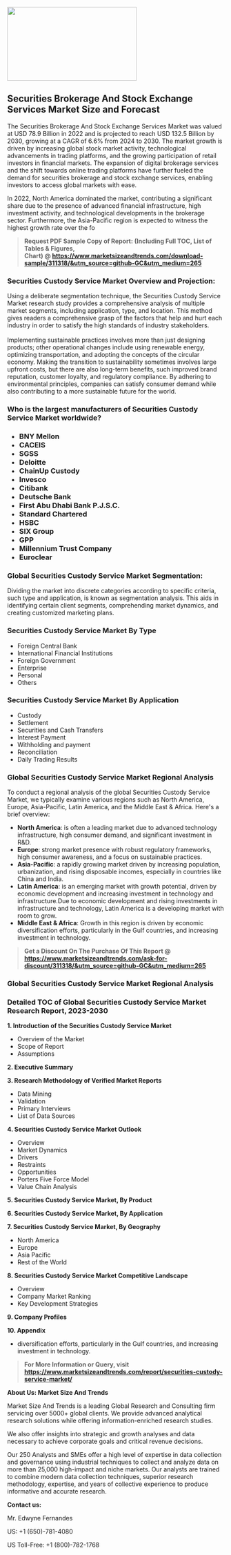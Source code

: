 <p><img class="alignnone size-medium wp-image-20088" src="https://ffe5etoiles.com/wp-content/uploads/2024/12/MST1-300x171.png" alt="" width="300" height="171" /></p><h2>Securities Brokerage And Stock Exchange Services Market Size and Forecast</h2><p>The Securities Brokerage And Stock Exchange Services Market was valued at USD 78.9 Billion in 2022 and is projected to reach USD 132.5 Billion by 2030, growing at a CAGR of 6.6% from 2024 to 2030. The market growth is driven by increasing global stock market activity, technological advancements in trading platforms, and the growing participation of retail investors in financial markets. The expansion of digital brokerage services and the shift towards online trading platforms have further fueled the demand for securities brokerage and stock exchange services, enabling investors to access global markets with ease.</p><p>In 2022, North America dominated the market, contributing a significant share due to the presence of advanced financial infrastructure, high investment activity, and technological developments in the brokerage sector. Furthermore, the Asia-Pacific region is expected to witness the highest growth rate over the fo</p><blockquote id="" class=""><strong>Request PDF Sample Copy of Report: (Including Full TOC, List of Tables &amp; Figures, Chart)&nbsp;@&nbsp;<strong><a href="https://www.marketsizeandtrends.com/download-sample/311318/&utm_source=github-GC&utm_medium=265" target="_blank">https://www.marketsizeandtrends.com/download-sample/311318/&utm_source=github-GC&utm_medium=265</a></strong></strong></blockquote><h3 id="" class="">Securities Custody Service Market&nbsp;Overview and Projection:</h3><p id="" class="">Using a deliberate segmentation technique, the Securities Custody Service Market research study provides a comprehensive analysis of multiple market segments, including application, type, and location. This method gives readers a comprehensive grasp of the factors that help and hurt each industry in order to satisfy the high standards of industry stakeholders. <br /> <br />Implementing sustainable practices involves more than just designing products; other operational changes include using renewable energy, optimizing transportation, and adopting the concepts of the circular economy. Making the transition to sustainability sometimes involves large upfront costs, but there are also long-term benefits, such improved brand reputation, customer loyalty, and regulatory compliance. By adhering to environmental principles, companies can satisfy consumer demand while also contributing to a more sustainable future for the world.</p><h3 id="" class="">Who is the largest manufacturers of&nbsp;Securities Custody Service Market worldwide?</h3><h3 class=""><p><ul><li>BNY Mellon </li><li> CACEIS </li><li> SGSS </li><li> Deloitte </li><li> ChainUp Custody </li><li> Invesco </li><li> Citibank </li><li> Deutsche Bank </li><li> First Abu Dhabi Bank P.J.S.C. </li><li> Standard Chartered </li><li> HSBC </li><li> SIX Group </li><li> GPP </li><li> Millennium Trust Company </li><li> Euroclear</li></ul></p></h3><h3 id="" class="">Global&nbsp;Securities Custody Service Market Segmentation:</h3><p id="" class="">Dividing the market into discrete categories according to specific criteria, such type and application, is known as segmentation analysis. This aids in identifying certain client segments, comprehending market dynamics, and creating customized marketing plans.</p><h3 id="" class="">Securities Custody Service Market&nbsp;By Type</h3><p><p><ul><li>Foreign Central Bank</li><li> International Financial Institutions</li><li> Foreign Government</li><li> Enterprise</li><li> Personal</li><li> Others</p></li></ul></p></p><h3 id="" class="">Securities Custody Service Market&nbsp;By Application</h3><p class=""><p><ul><li>Custody</li><li> Settlement</li><li> Securities and Cash Transfers</li><li> Interest Payment</li><li> Withholding and payment</li><li> Reconciliation</li><li> Daily Trading Results</li></ul></p></p><h3 id="" class="">Global Securities Custody Service Market Regional Analysis</h3><p id="" class="">To conduct a regional analysis of the global Securities Custody Service Market, we typically examine various regions such as North America, Europe, Asia-Pacific, Latin America, and the Middle East &amp; Africa. Here's a brief overview:</p><ul><li><strong>North America</strong>: is often a leading market due to advanced technology infrastructure, high consumer demand, and significant investment in R&amp;D.</li><li><strong>Europe</strong>: strong market presence with robust regulatory frameworks, high consumer awareness, and a focus on sustainable practices.</li><li><strong>Asia-Pacific</strong>: a rapidly growing market driven by increasing population, urbanization, and rising disposable incomes, especially in countries like China and India.</li><li><strong>Latin America</strong>: is an emerging market with growth potential, driven by economic development and increasing investment in technology and infrastructure.Due to economic development and rising investments in infrastructure and technology, Latin America is a developing market with room to grow.</li><li><strong>Middle East &amp; Africa</strong>: Growth in this region is driven by economic diversification efforts, particularly in the Gulf countries, and increasing investment in technology.</li></ul><blockquote id="" class=""><strong>Get a Discount On The Purchase Of This Report @ <strong><a href="https://www.marketsizeandtrends.com/ask-for-discount/311318/&utm_source=github-GC&utm_medium=265" target="_blank">https://www.marketsizeandtrends.com/ask-for-discount/311318/&utm_source=github-GC&utm_medium=265</a></strong></strong></blockquote><h3 id="" class="">Global Securities Custody Service Market Regional Analysis</h3><h3 id="" class="">Detailed TOC of Global Securities Custody Service Market Research Report, 2023-2030</h3><p id="" class=""><strong>1. Introduction of the Securities Custody Service Market</strong></p><ul><li>Overview of the Market</li><li>Scope of Report</li><li>Assumptions</li></ul><p id="" class=""><strong>2. Executive Summary</strong></p><p id="" class=""><strong>3. Research Methodology of Verified Market Reports</strong></p><ul><li>Data Mining</li><li>Validation</li><li>Primary Interviews</li><li>List of Data Sources</li></ul><p id="" class=""><strong>4. Securities Custody Service Market Outlook</strong></p><ul><li>Overview</li><li>Market Dynamics</li><li>Drivers</li><li>Restraints</li><li>Opportunities</li><li>Porters Five Force Model</li><li>Value Chain Analysis</li></ul><p id="" class=""><strong>5. Securities Custody Service Market, By Product</strong></p><p id="" class=""><strong>6. Securities Custody Service Market, By Application</strong></p><p id="" class=""><strong>7. Securities Custody Service Market, By Geography</strong></p><ul><li>North America</li><li>Europe</li><li>Asia Pacific</li><li>Rest of the World</li></ul><p id="" class=""><strong>8. Securities Custody Service Market Competitive Landscape</strong></p><ul><li>Overview</li><li>Company Market Ranking</li><li>Key Development Strategies</li></ul><p id="" class=""><strong>9. Company Profiles</strong></p><p id="" class=""><strong>10. Appendix</strong></p><ul><li>diversification efforts, particularly in the Gulf countries, and increasing investment in technology.</li></ul><blockquote id="" class=""><strong>For More Information or Query, visit <strong><strong><a href="https://www.marketsizeandtrends.com/report/securities-custody-service-market/" target="_blank">https://www.marketsizeandtrends.com/report/securities-custody-service-market/</a></strong></strong></strong></blockquote><p id="" class=""><strong>About Us: Market Size And Trends</strong></p><p id="" class="">Market Size And Trends is a leading Global Research and Consulting firm servicing over 5000+ global clients. We provide advanced analytical research solutions while offering information-enriched research studies.</p><p id="" class="">We also offer insights into strategic and growth analyses and data necessary to achieve corporate goals and critical revenue decisions.</p><p id="" class="">Our 250 Analysts and SMEs offer a high level of expertise in data collection and governance using industrial techniques to collect and analyze data on more than 25,000 high-impact and niche markets. Our analysts are trained to combine modern data collection techniques, superior research methodology, expertise, and years of collective experience to produce informative and accurate research.</p><p id="" class=""><strong>Contact us:</strong></p><p id="" class="">Mr. Edwyne Fernandes</p><p id="" class="">US: +1 (650)-781-4080</p><p id="" class="">US Toll-Free: +1 (800)-782-1768</p>
